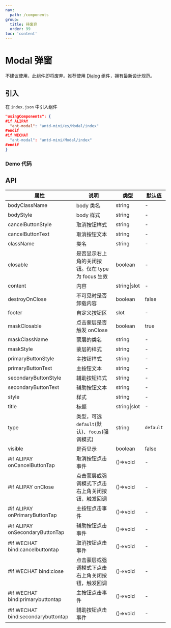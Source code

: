 ```yaml
---
nav:
  path: /components
group:
  title: 待废弃
  order: 99
toc: 'content'
---
```


# Modal 弹窗

不建议使用，此组件即将废弃。推荐使用 [Dialog](/components/dialog) 组件，拥有最新设计规范。

## 引入

在 `index.json` 中引入组件

```json
"usingComponents": {
#if ALIPAY
  "ant-modal": "antd-mini/es/Modal/index"
#endif
#if WECHAT
  "ant-modal": "antd-mini/Modal/index"
#endif
}
```

### Demo 代码

<code src='../../demo/pages/Modal/index'></code>

## API

| 属性                               | 说明                                              | 类型         | 默认值    |
| ---------------------------------- | ------------------------------------------------- | ------------ | --------- |
| bodyClassName                      | body 类名                                         | string       | -         |
| bodyStyle                          | body 样式                                         | string       | -         |
| cancelButtonStyle                  | 取消按钮样式                                      | string       | -         |
| cancelButtonText                   | 取消按钮文本                                      | string       | -         |
| className                          | 类名                                              | string       | -         |
| closable                           | 是否显示右上角的关闭按钮。仅在 type 为 focus 生效 | boolean      | -         |
| content                            | 内容                                              | string\|slot | -         |
| destroyOnClose                     | 不可见时是否卸载内容                              | boolean      | false     |
| footer                             | 自定义按钮区                                      | slot         | -         |
| maskClosable                       | 点击蒙层是否触发 onClose                          | boolean      | true      |
| maskClassName                      | 蒙层的类名                                        | string       | -         |
| maskStyle                          | 蒙层的样式                                        | string       | -         |
| primaryButtonStyle                 | 主按钮样式                                        | string       | -         |
| primaryButtonText                  | 主按钮文本                                        | string       | -         |
| secondaryButtonStyle               | 辅助按钮样式                                      | string       | -         |
| secondaryButtonText                | 辅助按钮文本                                      | string       | -         |
| style                              | 样式                                              | string       | -         |
| title                              | 标题                                              | string\|slot | -         |
| type                               | 类型，可选 `default`(默认)、`focus`(强调模式)     | string       | `default` |
| visible                            | 是否显示                                          | boolean      | false     |
| #if ALIPAY onCancelButtonTap       | 取消按钮点击事件                                  | ()=>void     | -         |
| #if ALIPAY onClose                 | 点击蒙层或强调模式下点击右上角关闭按钮，触发回调  | ()=>void     | -         |
| #if ALIPAY onPrimaryButtonTap      | 主按钮点击事件                                    | ()=>void     | -         |
| #if ALIPAY onSecondaryButtonTap    | 辅助按钮点击事件                                  | ()=>void     | -         |
| #if WECHAT bind:cancelbuttontap    | 取消按钮点击事件                                  | ()=>void     | -         |
| #if WECHAT bind:close              | 点击蒙层或强调模式下点击右上角关闭按钮，触发回调  | ()=>void     | -         |
| #if WECHAT bind:primarybuttontap   | 主按钮点击事件                                    | ()=>void     | -         |
| #if WECHAT bind:secondarybuttontap | 辅助按钮点击事件                                  | ()=>void     | -         |
